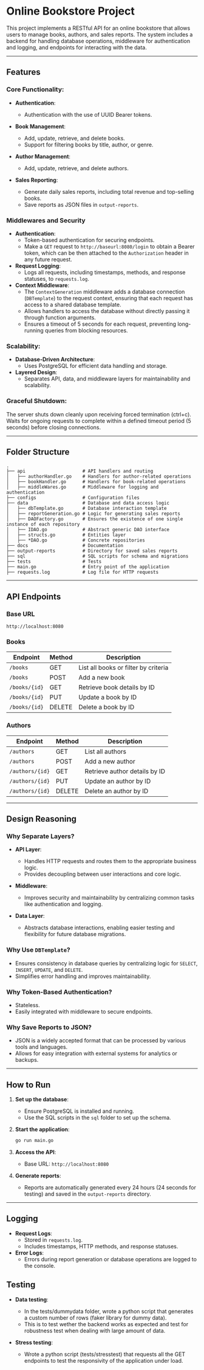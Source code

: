 # Online Bookstore Project

This project implements a RESTful API for an online bookstore that allows users to manage books, authors, and sales reports. The system includes a backend for handling database operations, middleware for authentication and logging, and endpoints for interacting with the data.

---

## Features

### Core Functionality:

- **Authentication**:

  - Authentication with the use of UUID Bearer tokens.

- **Book Management**:

  - Add, update, retrieve, and delete books.
  - Support for filtering books by title, author, or genre.

- **Author Management**:

  - Add, update, retrieve, and delete authors.

- **Sales Reporting**:

  - Generate daily sales reports, including total revenue and top-selling books.
  - Save reports as JSON files in `output-reports`.

### Middlewares and Security

- **Authentication**:
    - Token-based authentication for securing endpoints.
    - Make a `GET` request to `http://baseurl:8080/login` to obtain a Bearer token, which can be then attached to the `Authorization` header in any future request.
- **Request Logging**:
    - Logs all requests, including timestamps, methods, and response statuses, to `requests.log`.
- **Context Middleware**:
    - The `ContextGeneration` middleware adds a database connection (`DBTemplate`) to the request context, ensuring that each request has access to a shared database template.
    - Allows handlers to access the database without directly passing it through function arguments.
    - Ensures a timeout of 5 seconds for each request, preventing long-running queries from blocking resources.


### Scalability:

- **Database-Driven Architecture**:
  - Uses PostgreSQL for efficient data handling and storage.
- **Layered Design**:
  - Separates API, data, and middleware layers for maintainability and scalability.


### Graceful Shutdown:

The server shuts down cleanly upon receiving forced termination (ctrl+c).
Waits for ongoing requests to complete within a defined timeout period (5 seconds) before closing connections.

---

## Folder Structure

```
.
├── api                     # API handlers and routing
│   ├── authorHandler.go    # Handlers for author-related operations
│   ├── bookHandler.go      # Handlers for book-related operations
│   ├── middleWares.go      # Middleware for logging and authentication
├── configs                 # Configuration files
├── data                    # Database and data access logic
│   ├── dbTemplate.go       # Database interaction template
│   ├── reportGeneration.go # Logic for generating sales reports
│   ├── DAOFactory.go       # Ensures the existence of one single instance of each repository
│   ├── IDAO.go             # Abstract generic DAO interface
│   ├── structs.go          # Entities layer
│   ├── *DAO.go             # Concrete repositories
├── docs                    # Documentation
├── output-reports          # Directory for saved sales reports
├── sql                     # SQL scripts for schema and migrations
├── tests                   # Tests
├── main.go                 # Entry point of the application
├── requests.log            # Log file for HTTP requests
```

---

## API Endpoints

### Base URL

```
http://localhost:8080
```

### Books

| Endpoint      | Method | Description                          |
| ------------- | ------ | ------------------------------------ |
| `/books`      | GET    | List all books or filter by criteria |
| `/books`      | POST   | Add a new book                       |
| `/books/{id}` | GET    | Retrieve book details by ID          |
| `/books/{id}` | PUT    | Update a book by ID                  |
| `/books/{id}` | DELETE | Delete a book by ID                  |

### Authors

| Endpoint        | Method | Description                   |
| --------------- | ------ | ----------------------------- |
| `/authors`      | GET    | List all authors              |
| `/authors`      | POST   | Add a new author              |
| `/authors/{id}` | GET    | Retrieve author details by ID |
| `/authors/{id}` | PUT    | Update an author by ID        |
| `/authors/{id}` | DELETE | Delete an author by ID        |

---

## Design Reasoning

### Why Separate Layers?

- **API Layer**:
  - Handles HTTP requests and routes them to the appropriate business logic.
  - Provides decoupling between user interactions and core logic.

- **Middleware**:
  - Improves security and maintainability by centralizing common tasks like authentication and logging.

- **Data Layer**:
  - Abstracts database interactions, enabling easier testing and flexibility for future database migrations.

### Why Use `DBTemplate`?

- Ensures consistency in database queries by centralizing logic for `SELECT`, `INSERT`, `UPDATE`, and `DELETE`.
- Simplifies error handling and improves maintainability.

### Why Token-Based Authentication?

- Stateless.
- Easily integrated with middleware to secure endpoints.

### Why Save Reports to JSON?

- JSON is a widely accepted format that can be processed by various tools and languages.
- Allows for easy integration with external systems for analytics or backups.

---

## How to Run

1. **Set up the database**:

   - Ensure PostgreSQL is installed and running.
   - Use the SQL scripts in the `sql` folder to set up the schema.

2. **Start the application**:

   ```bash
   go run main.go
   ```

3. **Access the API**:

   - Base URL: `http://localhost:8080`

4. **Generate reports**:

   - Reports are automatically generated every 24 hours (24 seconds for testing) and saved in the `output-reports` directory.

---

## Logging

- **Request Logs**:
  - Stored in `requests.log`.
  - Includes timestamps, HTTP methods, and response statuses.
- **Error Logs**:
  - Errors during report generation or database operations are logged to the console.


## Testing

- **Data testing**:
  - In the tests/dummydata folder, wrote a python script that generates a custom number of rows (faker library for dummy data).
  - This is to test wether the backend works as expected and test for robustness test when dealing with large amount of data.

- **Stress testing**:
  - Wrote a python script (tests/stresstest) that requests all the GET endpoints to test the responsivity of the application under load.